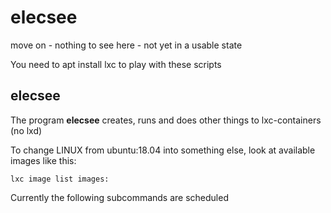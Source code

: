 # elecsee

move on - nothing to see here - not yet in a usable state

You need to apt install lxc to play with these scripts

## elecsee

The program **elecsee** creates, runs and does other things to lxc-containers (no lxd)

To change LINUX from ubuntu:18.04 into something else, look at available images like this: 

    lxc image list images:

Currently the following subcommands are scheduled 

